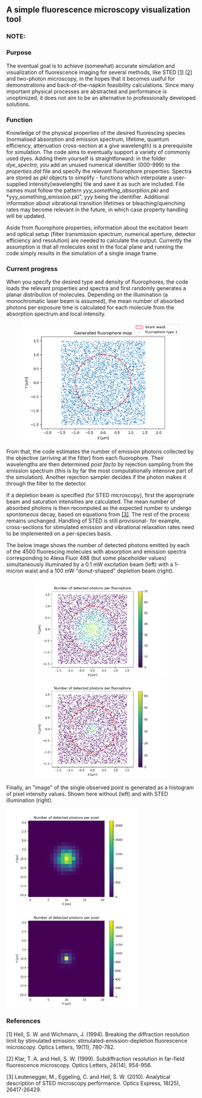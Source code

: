 ## A simple fluorescence microscopy visualization tool
### NOTE: 

### Purpose

The eventual goal is to achieve (somewhat) accurate simulation and visualization of fluorescence imaging for several methods, like STED [[1]](#1) [[2]](#2) and two-photon microscopy, in the hopes that it becomes useful for demonstrations and back-of-the-napkin feasibility calculations. Since many important physical processes are abstracted and performance is unoptimized, it does not aim to be an alternative to professionally developed solutions.

### Function

Knowledge of the physical properties of the desired fluorescing species (normalised absorption and emission spectrum, lifetime, quantum efficiency, attenuation cross-section at a give wavelength) is a prerequisite for simulation. The code aims to eventually support a variety of commonly used dyes. Adding them yourself is straightforward: in the folder *dye_spectra*, you add an unused numerical identifier (000-999) to the *properties.dat* file and specify the relevant fluorophore properties. Spectra are stored as *pkl* objects to simplify - functions which interpolate a user-supplied intensity(wavelength) file and save it as such are included. File names must follow the pattern *yyy_something_absorption.pkl* and *yyy_something_emission.pkl", yyy being the identifier. Additional information about vibrational transition lifetimes or bleaching/quenching rates may become relevant in the future, in which case property handling will be updated.

Aside from fluorophore properties, information about the excitation beam and optical setup (filter transmission spectrum, numerical aperture, detector efficiency and resolution) are needed to calculate the output. Currently the assumption is that all molecules exist in the focal plane and running the code simply results in the simulation of a single image frame.

### Current progress

When you specify the desired type and density of fluorophores, the code loads the relevant properties and spectra and first randomly generates a planar distribution of molecules. Depending on the illumination (a monochromatic laser beam is assumed), the mean number of absorbed photons per exposure time is calculated for each molecule from the absorption spectrum and local intensity.

<figure>
  <img
  src="https://github.com/timzuntar/PhoreMic/blob/main/readme_images/example_phore_map_N=4500.png?raw=true"
  alt="Generated fluorophores"
  width="500">
  <figcaption></figcaption>
</figure>


From that, the code estimates the number of emission photons collected by the objective (arriving at the filter) from each fluorophore. Their wavelengths are then determined *post facto* by rejection sampling from the emission spectrum (this is by far the most computationally intensive part of the simulation). Another rejection sampler decides if the photon makes it through the filter to the detector.

If a depletion beam is specified (for STED microscopy), first the appropriate beam and saturation intensities are calculated. The mean number of absorbed photons is then recomputed as the expected number to undergo *spontaneous* decay, based on equations from [[3]](#3). The rest of the process remains unchanged. Handling of STED is still provisional- for example, cross-sections for stimulated emission and vibrational relaxation rates need to be implemented on a per-species basis.

The below image shows the number of detected photons emitted by each of the 4500 fluorescing molecules with absorption and emission spectra corresponding to Alexa Fluor 488 (but some placeholder values) simultaneously illuminated by a 0.1 mW excitation beam (left) with a 1-micron waist and a 100 mW "donut-shaped" depletion beam (right).

<p align="middle">
  <img src="https://github.com/timzuntar/PhoreMic/blob/main/readme_images/example_photon_map_N=4500.png?raw=true" width="350" />
  <img src="https://github.com/timzuntar/PhoreMic/blob/main/readme_images/example_photon_map_N=4500_PSTED=1000Pex.png?raw=true" width="350" />
</p>

Finally, an "image" of the single observed point is generated as a histogram of pixel intensity values. Shown here without (left) and with STED illumination (right).

<p align="align">
  <img src="https://github.com/timzuntar/PhoreMic/blob/main/readme_images/example_pixel_map_N=4500.png?raw=true" width="350" />
  <img src="https://github.com/timzuntar/PhoreMic/blob/main/readme_images/example_pixel_map_N=4500_PSTED=1000Pex.png?raw=true" width="350" />
</p>

### References
<a id="1">[1]</a> 
Hell, S. W. and Wichmann, J. (1994). 
Breaking the diffraction resolution limit by stimulated emission: stimulated-emission-depletion fluorescence microscopy.
Optics Letters, 19(11), 780-782.

<a id="2">[2]</a> 
Klar, T. A. and Hell, S. W. (1999). 
Subdiffraction resolution in far-field fluorescence microscopy.
Optics Letters, 24(14), 954-956.

<a id="3">[3]</a> 
Leutenegger, M., Eggeling, C. and Hell, S. W. (2010). 
Analytical description of STED microscopy performance.
Optics Express, 18(25), 26417-26429.
